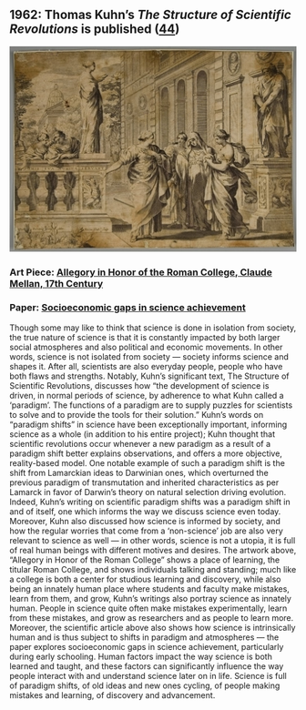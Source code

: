 ## 1962: Thomas Kuhn’s <em>The Structure of Scientific Revolutions</em> is published ([44](https://www.lri.fr/~mbl/Stanford/CS477/papers/Kuhn-SSR-2ndEd.pdf))

![pic](/images/1962.jpg)

### Art Piece: [Allegory in Honor of the Roman College, Claude Mellan, 17th Century](https://harvardartmuseums.org/collections/object/240723?position=159)

### Paper: [Socioeconomic gaps in science achievement](https://stemeducationjournal.springeropen.com/articles/10.1186/s40594-018-0132-5)

Though some may like to think that science is done in isolation from society, the true nature of science is that it is constantly impacted by both larger social atmospheres and also political and economic movements. In other words, science is not isolated from society — society informs science and shapes it. After all, scientists are also everyday people, people who have both flaws and strengths. Notably, Kuhn’s significant text, The Structure of Scientific Revolutions, discusses how “the development of science is driven, in normal periods of science, by adherence to what Kuhn called a ‘paradigm’. The functions of a paradigm are to supply puzzles for scientists to solve and to provide the tools for their solution.” Kuhn’s words on “paradigm shifts” in science have been exceptionally important, informing science as a whole (in addition to his entire project); Kuhn thought that scientific revolutions occur whenever a new paradigm as a result of a paradigm shift better explains observations, and offers a more objective, reality-based model. One notable example of such a paradigm shift is the shift from Lamarckian ideas to Darwinian ones, which overturned the previous paradigm of transmutation and inherited characteristics as per Lamarck in favor of Darwin’s theory on natural selection driving evolution. Indeed, Kuhn’s writing on scientific paradigm shifts was a paradigm shift in and of itself, one which informs the way we discuss science even today. Moreover, Kuhn also discussed how science is informed by society, and how the regular worries that come from a ‘non-science’ job are also very relevant to science as well — in other words, science is not a utopia, it is full of real human beings with different motives and desires. The artwork above, “Allegory in Honor of the Roman College” shows a place of learning, the titular Roman College, and shows individuals talking and standing; much like a college is both a center for studious learning and discovery, while also being an innately human place where students and faculty make mistakes, learn from them, and grow, Kuhn’s writings also portray science as innately human. People in science quite often make mistakes experimentally, learn from these mistakes, and grow as researchers and as people to learn more. Moreover, the scientific article above also shows how science is intrinsically human and is thus subject to shifts in paradigm and atmospheres — the paper explores socioeconomic gaps in science achievement, particularly during early schooling. Human factors impact the way science is both learned and taught, and these factors can significantly influence the way people interact with and understand science later on in life. Science is full of paradigm shifts, of old ideas and new ones cycling, of people making mistakes and learning, of discovery and advancement. 
